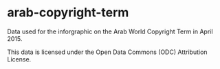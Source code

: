 # arab-copyright-term

Data used for the inforgraphic on the Arab World Copyright Term in April 2015.

This data is licensed under the Open Data Commons (ODC) Attribution License.
